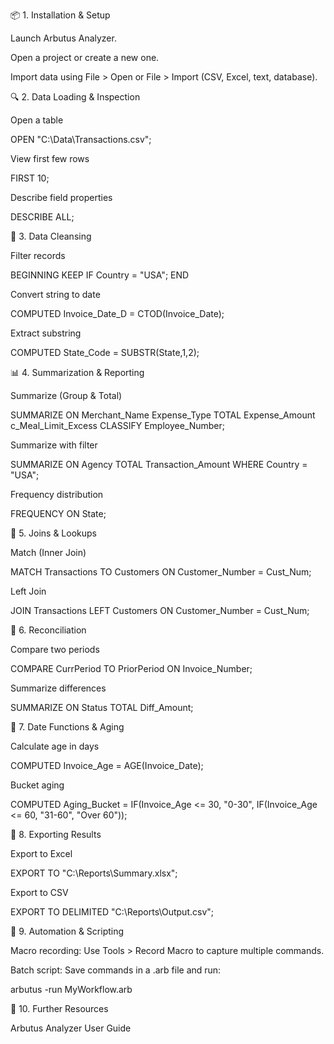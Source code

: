 📦 1. Installation & Setup

Launch Arbutus Analyzer.

Open a project or create a new one.

Import data using File > Open or File > Import (CSV, Excel, text, database).

🔍 2. Data Loading & Inspection

Open a table

OPEN "C:\Data\Transactions.csv";

View first few rows

FIRST 10;

Describe field properties

DESCRIBE ALL;

🧹 3. Data Cleansing

Filter records

BEGINNING
KEEP IF Country = "USA";
END

Convert string to date

COMPUTED Invoice_Date_D = CTOD(Invoice_Date);

Extract substring

COMPUTED State_Code = SUBSTR(State,1,2);

📊 4. Summarization & Reporting

Summarize (Group & Total)

SUMMARIZE ON Merchant_Name Expense_Type
   TOTAL Expense_Amount c_Meal_Limit_Excess
   CLASSIFY Employee_Number;

Summarize with filter

SUMMARIZE ON Agency
   TOTAL Transaction_Amount
   WHERE Country = "USA";

Frequency distribution

FREQUENCY ON State;

🔄 5. Joins & Lookups

Match (Inner Join)

MATCH Transactions TO Customers
    ON Customer_Number = Cust_Num;

Left Join

JOIN Transactions LEFT Customers
    ON Customer_Number = Cust_Num;

📑 6. Reconciliation

Compare two periods

COMPARE CurrPeriod TO PriorPeriod
    ON Invoice_Number;

Summarize differences

SUMMARIZE ON Status
   TOTAL Diff_Amount;

📆 7. Date Functions & Aging

Calculate age in days

COMPUTED Invoice_Age = AGE(Invoice_Date);

Bucket aging

COMPUTED Aging_Bucket = IF(Invoice_Age <= 30, "0-30",
                           IF(Invoice_Age <= 60, "31-60",
                           "Over 60"));

💾 8. Exporting Results

Export to Excel

EXPORT TO "C:\Reports\Summary.xlsx";

Export to CSV

EXPORT TO DELIMITED "C:\Reports\Output.csv";

🚀 9. Automation & Scripting

Macro recording: Use Tools > Record Macro to capture multiple commands.

Batch script: Save commands in a .arb file and run:

arbutus -run MyWorkflow.arb

📖 10. Further Resources

Arbutus Analyzer User Guide

